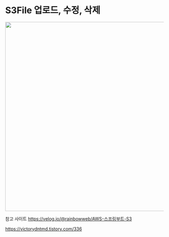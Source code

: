 # S3File 업로드, 수정, 삭제
<img src = "https://github.com/kimjisoo1156/S3File/assets/121778107/2cd49aab-de56-449e-88c8-315d34b7b9ed" width="600" height="600"/>



참고 사이트
https://velog.io/@rainbowweb/AWS-스프링부트-S3


https://victorydntmd.tistory.com/336
